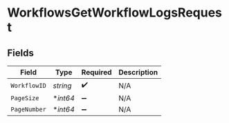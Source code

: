# WorkflowsGetWorkflowLogsRequest


## Fields

| Field              | Type               | Required           | Description        |
| ------------------ | ------------------ | ------------------ | ------------------ |
| `WorkflowID`       | *string*           | :heavy_check_mark: | N/A                |
| `PageSize`         | **int64*           | :heavy_minus_sign: | N/A                |
| `PageNumber`       | **int64*           | :heavy_minus_sign: | N/A                |